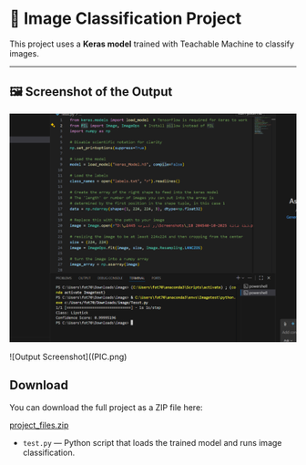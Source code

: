 # 🧠 Image Classification Project

This project uses a **Keras model** trained with Teachable Machine to classify images.

---

## 🖼️ Screenshot of the Output

![Output Screenshot](PIC1.png)

![Output Screenshot]((PIC.png)


## Download

You can download the full project as a ZIP file here:  

[project_files.zip](converted_keras.zip)


- `test.py` — Python script that loads the trained model and runs image classification.
